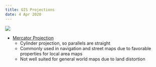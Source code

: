 ```yaml
---
title: GIS Projections
date: 4 Apr 2020
---
```


![](https://upload.wikimedia.org/wikipedia/commons/thumb/e/e2/Cylindrical_Projection_basics2.svg/400px-Cylindrical_Projection_basics2.svg.png)
- [Mercator Projection](https://en.wikipedia.org/wiki/Mercator_projection)
    - Cylinder projection, so parallels are straight
    - Commonly used in navigation and street maps due to favorable 
    properties for local area maps
    - Not well suited for general world maps due to land distortion
